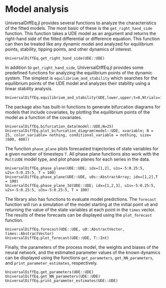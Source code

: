# Model analysis

UniversalDiffEq.jl provides several functions to analyze the characteristics of the fitted models. The most basic of these is the `get_right_hand_side` function. This function takes a UDE model as an argument and returns the right-hand side of the fitted differential or difference equation. This function can then be treated like any dynamic model and analyzed for equilibrium points, stability, tipping points, and other dynamics of interest.

```@docs; canonical=false
UniversalDiffEq.get_right_hand_side(UDE::UDE)
```

In addition to `get_right_hand_side`, UniversalDiffEq.jl provides some predefined functions for analyzing the equilibrium points of the dynamic system. The simplest is `equilibrium_and_stability` which searches for the equilibrium points of the UDE model and analyzes their stability using a linear stability analysis.

```@docs; canonical=false
UniversalDiffEq.equilibrium_and_stability(UDE,lower,upper;t=0,Ntrials=100,tol=10^-3)
```

The package also has built-in functions to generate bifurcation diagrams for models that include covariates, by plotting the equilibrium points of the model as a function of the covariates. 

```@docs; canonical=false
UniversalDiffEq.bifurcation_data(model::UDE;N=25)
UniversalDiffEq.plot_bifurcation_diagram(model::UDE, xvariable; N = 25, color_variable= nothing, conditional_variable = nothing, size= (600, 400))
```

The function `phase_plane` plots forecasted trajectories of state variables for a given number of timesteps `T`. All phase plane functions also work with the `MultiUDE` model type, and plot phase planes for each series in the data.

```@docs; canonical=false
UniversalDiffEq.phase_plane(UDE::UDE; idx=[1,2], u1s=-5:0.25:5, u2s=-5:0.25:5, T = 100)
UniversalDiffEq.phase_plane(UDE::UDE, u0s::AbstractArray; idx=[1,2],T = 100)
UniversalDiffEq.phase_plane_3d(UDE::UDE; idx=[1,2,3], u1s=-5:0.25:5, u2s=-5:0.25:5, u3s=-5:0.25:5, T = 100)
```

The library also has functions to evaluate model predictions. The `forecast` function will run a simulation of the model starting at the initial point `u0` and returning the value of the state variables at each point in the `times` vector. The results of these forecasts can be displayed using the `plot_forecast` function.

```@docs; canonical=false
UniversalDiffEq.forecast(UDE::UDE, u0::AbstractVector, times::AbstractVector)
UniversalDiffEq.plot_forecast(UDE::UDE, T::Int)
```

Finally, the parameters of the process model, the weights and biases of the neural network, and the estimated parameter values of the known dynamics can be displayed using the functions `get_parameters`, `get_NN_parameters`, and `print_parameter_estimates`, respectively.

```@docs; canonical=false
UniversalDiffEq.get_parameters(UDE::UDE)
UniversalDiffEq.get_NN_parameters(UDE::UDE)
UniversalDiffEq.print_parameter_estimates(UDE::UDE)
```
